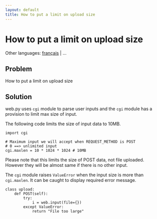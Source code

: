 ```yaml
---
layout: default
title: How to put a limit on upload size
---
```


# How to put a limit on upload size

Other languages: [français](/../cookbook/limiting_upload_size.fr) | ...

## Problem

How to put a limit on upload size

## Solution

web.py uses `cgi` module to parse user inputs and the `cgi` module has a provision to limit max size of input.

The following code limits the size of input data to 10MB.

    import cgi

    # Maximum input we will accept when REQUEST_METHOD is POST
    # 0 ==> unlimited input
    cgi.maxlen = 10 * 1024 * 1024 # 10MB

Please note that this limits the size of POST data, not file uploaded. However they will be almost same if there is no other input.

The `cgi` module raises `ValueError` when the input size is more than `cgi.maxlen`. It can be caught to display required error message.

    class upload:
        def POST(self):
            try:
                i = web.input(file={})
            except ValueError:
                return "File too large"